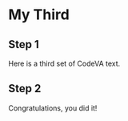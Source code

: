 # My Third

## Step 1

Here is a third set of CodeVA text.

## Step 2

Congratulations, you did it!
    
